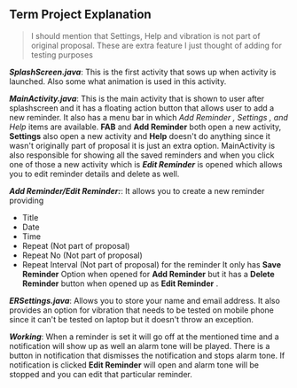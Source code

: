 								

## **Term Project Explanation**

> I should mention that Settings, Help and vibration is not part of original proposal. These are extra feature I just thought of adding for testing purposes

***SplashScreen.java***: This is the first activity that sows up when activity is launched. Also some what animation is used in this activity.

***MainActivity.java***: This is the main activity that is shown to user after splashscreen and it has a floating action button that allows user to add a new reminder.
It also has a menu bar in which *Add Reminder , Settings , and Help* items are available. **FAB** and **Add Reminder** both open a new activity, **Settings** also open a new activity and **Help** doesn't do anything since it wasn't originally part of proposal it is just an extra option.
MainActivity is also responsible for showing all the saved reminders and when you click one of those a new activity which is ***Edit Reminder*** is opened which allows you to edit reminder details and delete as well.

***Add Reminder/Edit Reminder:***: It allows you to create a new reminder providing 

 - Title
 - Date
 - Time 
 - Repeat (Not part of proposal)
 - Repeat No (Not part of proposal)
 - Repeat Interval (Not part of proposal)
for the reminder
It only has **Save Reminder** Option when opened for **Add Reminder** but it has a **Delete Reminder** button when opened up as **Edit Reminder** .

***ERSettings.java***: Allows you to store your name and email address. It also provides an option for vibration that needs to be tested on mobile phone since it can't be tested on laptop but it doesn't throw an exception. 

***Working***: When a reminder is set it will go off at the mentioned time and a notification will show up as well an alarm tone will be played. There is a button in notification that dismisses the notification and stops alarm tone. If notification is clicked **Edit Reminder** will open and alarm tone will be stopped and you can edit that particular reminder.
 

 